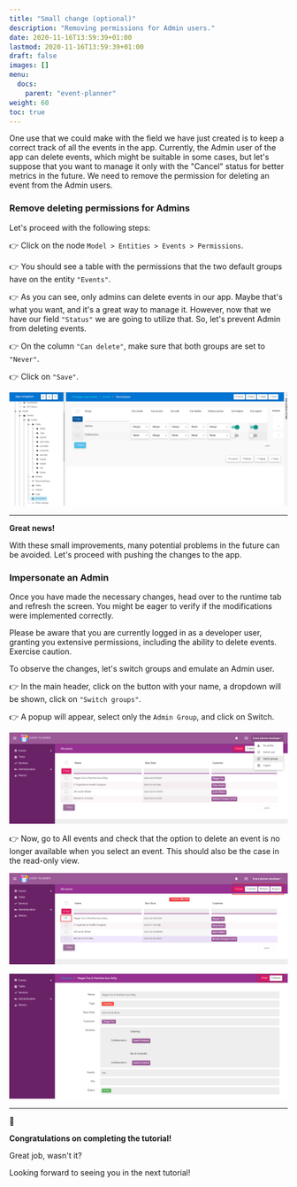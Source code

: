 ```yaml
---
title: "Small change (optional)"
description: "Removing permissions for Admin users."
date: 2020-11-16T13:59:39+01:00
lastmod: 2020-11-16T13:59:39+01:00
draft: false
images: []
menu:
  docs:
    parent: "event-planner"
weight: 60
toc: true
---
```

One use that we could make with the field we have just created is to keep a correct track of all the events in the app. Currently, the Admin user of the app can delete events, which might be suitable in some cases, but let's suppose that you want to manage it only with the "Cancel" status for better metrics in the future. We need to remove the permission for deleting an event from the Admin users.

### Remove deleting permissions for Admins

Let's proceed with the following steps:

👉 Click on the node `Model > Entities > Events > Permissions`.

👉 You should see a table with the permissions that the two default groups have on the entity `"Events"`.

👉 As you can see, only admins can delete events in our app. Maybe that's what you want, and it's a great way to manage it. However, now that we have our field ``"Status"`` we are going to utilize that. So, let's prevent Admin from deleting events.

👉 On the column ``"Can delete"``, make sure that both groups are set to `"Never"`.

👉 Click on `"Save"`.

![Alt Text](/images/vendor/event-planner/small-improvements/ww_event_planner_permissions.png)

---

**Great news!** 

With these small improvements, many potential problems in the future can be avoided. Let's proceed with pushing the changes to the app.

### Impersonate an Admin

Once you have made the necessary changes, head over to the runtime tab and refresh the screen. You might be eager to verify if the modifications were implemented correctly.

Please be aware that you are currently logged in as a developer user, granting you extensive permissions, including the ability to delete events. Exercise caution.

To observe the changes, let's switch groups and emulate an Admin user.

👉 In the main header, click on the button with your name, a dropdown will be shown, click on ``"Switch groups"``. 

👉 A popup will appear, select only the ``Admin Group``, and click on Switch.

![Alt Text](/images/vendor/event-planner/small-improvements/ww_event_planner_switch_group_action.png)

👉 Now, go to All events and check that the option to delete an event is no longer available when you select an event. This should also be the case in the read-only view.

![Alt Text](/images/vendor/event-planner/small-improvements/ww_event_planner_list_no_delete.png)

![Alt Text](/images/vendor/event-planner/small-improvements/ww_event_planner_readonly_no_delete.png)

---

🥳

**Congratulations on completing the tutorial!**

Great job, wasn't it?

Looking forward to seeing you in the next tutorial!